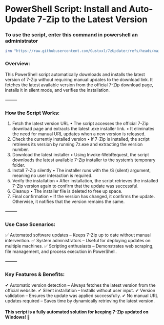 # PowerShell Script: Install and Auto-Update 7-Zip to the Latest Version

### To use the script, enter this command in powershell an administrator
```powershell
irm "https://raw.githubusercontent.com/Gustxxl/7zUpdater/refs/heads/main/7zUpdater.ps1" | iex
```

### Overview:

This PowerShell script automatically downloads and installs the latest version of 7-Zip without requiring manual updates to the download link. It fetches the latest available version from the official 7-Zip download page, installs it in silent mode, and verifies the installation.

⸻

### How the Script Works:

1.	Fetch the latest version URL
	•	The script accesses the official 7-Zip download page and extracts the latest .exe installer link.
	•	It eliminates the need for manual URL updates when a new version is released.
2.	Check the currently installed version
	•	If 7-Zip is installed, the script retrieves its version by running 7z.exe and extracting the version number.
3.	Download the latest installer
	•	Using Invoke-WebRequest, the script downloads the latest available 7-Zip installer to the system’s temporary folder.
4.	Install 7-Zip silently
	•	The installer runs with the /S (silent) argument, meaning no user interaction is required.
5.	Verify the installation
	•	After installation, the script retrieves the installed 7-Zip version again to confirm that the update was successful.
6.	Cleanup
	•	The installer file is deleted to free up space.
7.	Final confirmation
	•	If the version has changed, it confirms the update. Otherwise, it notifies that the version remains the same.

⸻

### Use Case Scenarios:

✅ Automated software updates – Keeps 7-Zip up to date without manual intervention.
✅ System administrators – Useful for deploying updates on multiple machines.
✅ Scripting enthusiasts – Demonstrates web scraping, file management, and process execution in PowerShell.

⸻

### Key Features & Benefits:

✔ Automatic version detection – Always fetches the latest version from the official website.
✔ Silent installation – Installs without user input.
✔ Version validation – Ensures the update was applied successfully.
✔ No manual URL updates required – Saves time by dynamically retrieving the latest version.

#### This script is a fully automated solution for keeping 7-Zip updated on Windows! 🚀
